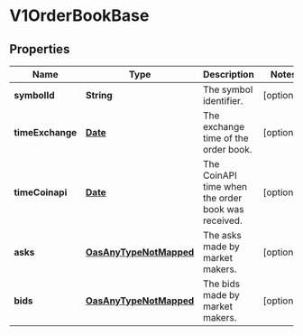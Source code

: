 

# V1OrderBookBase

## Properties

Name | Type | Description | Notes
------------ | ------------- | ------------- | -------------
**symbolId** | **String** | The symbol identifier. |  [optional]
**timeExchange** | [**Date**](Date.md) | The exchange time of the order book. |  [optional]
**timeCoinapi** | [**Date**](Date.md) | The CoinAPI time when the order book was received. |  [optional]
**asks** | [**OasAnyTypeNotMapped**](.md) | The asks made by market makers. |  [optional]
**bids** | [**OasAnyTypeNotMapped**](.md) | The bids made by market makers. |  [optional]




